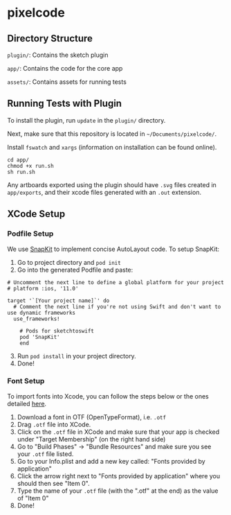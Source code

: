 # pixelcode

## Directory Structure

`plugin/`: Contains the sketch plugin

`app/`: Contains the code for the core app

`assets/`: Contains assets for running tests

## Running Tests with Plugin

To install the plugin, run `update` in the `plugin/` directory.

Next, make sure that this repository is located in `~/Documents/pixelcode/`.

Install `fswatch` and `xargs` (information on installation can be found online).

```
cd app/
chmod +x run.sh
sh run.sh
```

Any artboards exported using the plugin should have `.svg` files created in `app/exports`, and their xcode files generated with an `.out` extension.

## XCode Setup

### Podfile Setup
We use [SnapKit](http://snapkit.io/) to implement concise AutoLayout code. To setup SnapKit:

1. Go to project directory and `pod init`
2. Go into the generated Podfile and paste:
```
# Uncomment the next line to define a global platform for your project
# platform :ios, '11.0'

target '`[Your project name]`' do
  # Comment the next line if you're not using Swift and don't want to use dynamic frameworks
  use_frameworks!

    # Pods for sketchtoswift
    pod 'SnapKit'
    end
```
3. Run `pod install` in your project directory.
4. Done!

### Font Setup
To import fonts into Xcode, you can follow the steps below or the ones detailed [here](https://medium.com/yay-its-erica/how-to-import-fonts-into-xcode-swift-3-f0de7e921ef8
).

1. Download a font in OTF (OpenTypeFormat), i.e. `.otf`
2. Drag `.otf` file into XCode.
3. Click on the `.otf` file in XCode and make sure that your app is checked under "Target Membership" (on the right hand side)
4. Go to "Build Phases" -> "Bundle Resources" and make sure you see your `.otf` file listed.
5. Go to your Info.plist and add a new key called: "Fonts provided by application"
6. Click the arrow right next to "Fonts provided by application" where you should then see "Item 0". 
7. Type the name of your `.otf` file (with the ".otf" at the end) as the value of "Item 0"
8. Done!

